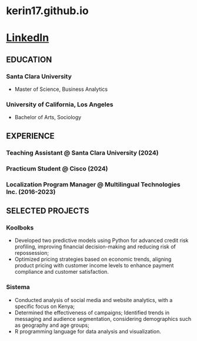 # kerin17.github.io
# [LinkedIn](https://www.linkedin.com/in/kerin-w-67445690/)

## EDUCATION
### Santa Clara University  
- Master of Science, Business Analytics
### University of California, Los Angeles
- Bachelor of Arts, Sociology

## EXPERIENCE
### Teaching Assistant @ Santa Clara University (2024)
### Practicum Student @ Cisco (2024)
### Localization Program Manager @ Multilingual Technologies Inc. (2016-2023)

## SELECTED PROJECTS
### Koolboks
- Developed two predictive models using Python for advanced credit risk profiling, improving
financial decision-making and reducing risk of repossession;
- Optimized pricing strategies based on economic trends, aligning product pricing with customer
income levels to enhance payment compliance and customer satisfaction.
### Sistema
- Conducted analysis of social media and website analytics, with a specific focus on Kenya;
- Determined the effectiveness of campaigns; Identified trends in messaging and audience
segmentation, considering demographics such as geography and age groups;
- R programming language for data analysis and visualization.
